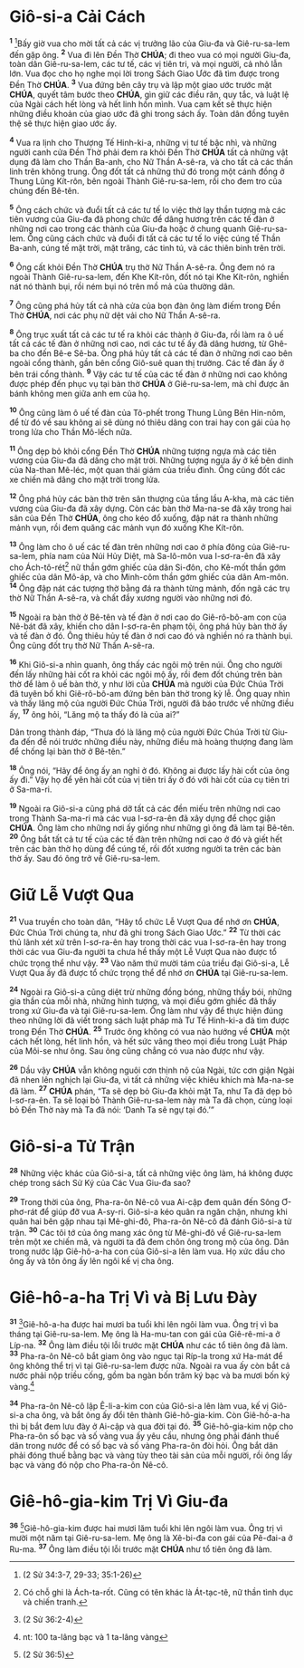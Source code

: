 # Giô-si-a Cải Cách
<sup><b>1</b></sup> [^1@-d110254b-26e3-438e-b000-c26d91832867]Bấy giờ vua cho mời tất cả các vị trưởng lão của Giu-đa và Giê-ru-sa-lem đến gặp ông. <sup><b>2</b></sup> Vua đi lên Đền Thờ **CHÚA**; đi theo vua có mọi người Giu-đa, toàn dân Giê-ru-sa-lem, các tư tế, các vị tiên tri, và mọi người, cả nhỏ lẫn lớn. Vua đọc cho họ nghe mọi lời trong Sách Giao Ước đã tìm được trong Đền Thờ **CHÚA**. <sup><b>3</b></sup> Vua đứng bên cây trụ và lập một giao ước trước mặt **CHÚA**, quyết tâm bước theo **CHÚA**, gìn giữ các điều răn, quy tắc, và luật lệ của Ngài cách hết lòng và hết linh hồn mình. Vua cam kết sẽ thực hiện những điều khoản của giao ước đã ghi trong sách ấy. Toàn dân đồng tuyên thệ sẽ thực hiện giao ước ấy.

<sup><b>4</b></sup> Vua ra lịnh cho Thượng Tế Hinh-ki-a, những vị tư tế bậc nhì, và những người canh cửa Đền Thờ phải đem ra khỏi Đền Thờ **CHÚA** tất cả những vật dụng đã làm cho Thần Ba-anh, cho Nữ Thần A-sê-ra, và cho tất cả các thần linh trên không trung. Ông đốt tất cả những thứ đó trong một cánh đồng ở Thung Lũng Kít-rôn, bên ngoài Thành Giê-ru-sa-lem, rồi cho đem tro của chúng đến Bê-tên.

<sup><b>5</b></sup> Ông cách chức và đuổi tất cả các tư tế lo việc thờ lạy thần tượng mà các tiên vương của Giu-đa đã phong chức để dâng hương trên các tế đàn ở những nơi cao trong các thành của Giu-đa hoặc ở chung quanh Giê-ru-sa-lem. Ông cũng cách chức và đuổi đi tất cả các tư tế lo việc cúng tế Thần Ba-anh, cúng tế mặt trời, mặt trăng, các tinh tú, và các thiên binh trên trời.

<sup><b>6</b></sup> Ông cất khỏi Đền Thờ **CHÚA** trụ thờ Nữ Thần A-sê-ra. Ông đem nó ra ngoài Thành Giê-ru-sa-lem, đến Khe Kít-rôn, đốt nó tại Khe Kít-rôn, nghiền nát nó thành bụi, rồi ném bụi nó trên mồ mả của thường dân.

<sup><b>7</b></sup> Ông cũng phá hủy tất cả nhà cửa của bọn đàn ông làm điếm trong Đền Thờ **CHÚA**, nơi các phụ nữ dệt vải cho Nữ Thần A-sê-ra.

<sup><b>8</b></sup> Ông trục xuất tất cả các tư tế ra khỏi các thành ở Giu-đa, rồi làm ra ô uế tất cả các tế đàn ở những nơi cao, nơi các tư tế ấy đã dâng hương, từ Ghê-ba cho đến Bê-e Sê-ba. Ông phá hủy tất cả các tế đàn ở những nơi cao bên ngoài cổng thành, gần bên cổng Giô-suê quan thị trưởng. Các tế đàn ấy ở bên trái cổng thành. <sup><b>9</b></sup> Vậy các tư tế của các tế đàn ở những nơi cao không được phép đến phục vụ tại bàn thờ **CHÚA** ở Giê-ru-sa-lem, mà chỉ được ăn bánh không men giữa anh em của họ.

<sup><b>10</b></sup> Ông cũng làm ô uế tế đàn của Tô-phết trong Thung Lũng Bên Hin-nôm, để từ đó về sau không ai sẽ dùng nó thiêu dâng con trai hay con gái của họ trong lửa cho Thần Mô-lếch nữa.

<sup><b>11</b></sup> Ông dẹp bỏ khỏi cổng Đền Thờ **CHÚA** những tượng ngựa mà các tiên vương của Giu-đa đã dâng cho mặt trời. Những tượng ngựa ấy ở kề bên dinh của Na-than Mê-léc, một quan thái giám của triều đình. Ông cũng đốt các xe chiến mã dâng cho mặt trời trong lửa.

<sup><b>12</b></sup> Ông phá hủy các bàn thờ trên sân thượng của tầng lầu A-kha, mà các tiên vương của Giu-đa đã xây dựng. Còn các bàn thờ Ma-na-se đã xây trong hai sân của Đền Thờ **CHÚA**, ông cho kéo đổ xuống, đập nát ra thành những mảnh vụn, rồi đem quăng các mảnh vụn đó xuống Khe Kít-rôn.

<sup><b>13</b></sup> Ông làm cho ô uế các tế đàn trên những nơi cao ở phía đông của Giê-ru-sa-lem, phía nam của Núi Hủy Diệt, mà Sa-lô-môn vua I-sơ-ra-ên đã xây cho Ách-tô-rét[^1-d110254b-26e3-438e-b000-c26d91832867] nữ thần gớm ghiếc của dân Si-đôn, cho Kê-mốt thần gớm ghiếc của dân Mô-áp, và cho Minh-côm thần gớm ghiếc của dân Am-môn. <sup><b>14</b></sup> Ông đập nát các tượng thờ bằng đá ra thành từng mảnh, đốn ngã các trụ thờ Nữ Thần A-sê-ra, và chất đầy xương người vào những nơi đó.

<sup><b>15</b></sup> Ngoài ra bàn thờ ở Bê-tên và tế đàn ở nơi cao do Giê-rô-bô-am con của Nê-bát đã xây, khiến cho dân I-sơ-ra-ên phạm tội, ông phá hủy bàn thờ ấy và tế đàn ở đó. Ông thiêu hủy tế đàn ở nơi cao đó và nghiền nó ra thành bụi. Ông cũng đốt trụ thờ Nữ Thần A-sê-ra.

<sup><b>16</b></sup> Khi Giô-si-a nhìn quanh, ông thấy các ngôi mộ trên núi. Ông cho người đến lấy những hài cốt ra khỏi các ngôi mộ ấy, rồi đem đốt chúng trên bàn thờ để làm ô uế bàn thờ, y như lời của **CHÚA** mà người của Đức Chúa Trời đã tuyên bố khi Giê-rô-bô-am đứng bên bàn thờ trong kỳ lễ. Ông quay nhìn và thấy lăng mộ của người Đức Chúa Trời, người đã báo trước về những điều ấy, <sup><b>17</b></sup> ông hỏi, “Lăng mộ ta thấy đó là của ai?”

Dân trong thành đáp, “Thưa đó là lăng mộ của người Đức Chúa Trời từ Giu-đa đến để nói trước những điều này, những điều mà hoàng thượng đang làm để chống lại bàn thờ ở Bê-tên.”

<sup><b>18</b></sup> Ông nói, “Hãy để ông ấy an nghỉ ở đó. Không ai được lấy hài cốt của ông ấy đi.” Vậy họ để yên hài cốt của vị tiên tri ấy ở đó với hài cốt của cụ tiên tri ở Sa-ma-ri.

<sup><b>19</b></sup> Ngoài ra Giô-si-a cũng phá dỡ tất cả các đền miếu trên những nơi cao trong Thành Sa-ma-ri mà các vua I-sơ-ra-ên đã xây dựng để chọc giận **CHÚA**. Ông làm cho những nơi ấy giống như những gì ông đã làm tại Bê-tên. <sup><b>20</b></sup> Ông bắt tất cả tư tế của các tế đàn trên những nơi cao ở đó và giết hết trên các bàn thờ họ dùng để cúng tế, rồi đốt xương người ta trên các bàn thờ ấy. Sau đó ông trở về Giê-ru-sa-lem.

# Giữ Lễ Vượt Qua
<sup><b>21</b></sup> Vua truyền cho toàn dân, “Hãy tổ chức Lễ Vượt Qua để nhớ ơn **CHÚA**, Đức Chúa Trời chúng ta, như đã ghi trong Sách Giao Ước.” <sup><b>22</b></sup> Từ thời các thủ lãnh xét xử trên I-sơ-ra-ên hay trong thời các vua I-sơ-ra-ên hay trong thời các vua Giu-đa người ta chưa hề thấy một Lễ Vượt Qua nào được tổ chức trọng thể như vậy. <sup><b>23</b></sup> Vào năm thứ mười tám của triều đại Giô-si-a, Lễ Vượt Qua ấy đã được tổ chức trọng thể để nhớ ơn **CHÚA** tại Giê-ru-sa-lem.

<sup><b>24</b></sup> Ngoài ra Giô-si-a cũng diệt trừ những đồng bóng, những thầy bói, những gia thần của mỗi nhà, những hình tượng, và mọi điều gớm ghiếc đã thấy trong xứ Giu-đa và tại Giê-ru-sa-lem. Ông làm như vậy để thực hiện đúng theo những lời đã viết trong sách luật pháp mà Tư Tế Hinh-ki-a đã tìm được trong Đền Thờ **CHÚA**. <sup><b>25</b></sup> Trước ông không có vua nào hướng về **CHÚA** một cách hết lòng, hết linh hồn, và hết sức vâng theo mọi điều trong Luật Pháp của Môi-se như ông. Sau ông cũng chẳng có vua nào được như vậy.

<sup><b>26</b></sup> Dầu vậy **CHÚA** vẫn không nguôi cơn thịnh nộ của Ngài, tức cơn giận Ngài đã nhen lên nghịch lại Giu-đa, vì tất cả những việc khiêu khích mà Ma-na-se đã làm. <sup><b>27</b></sup> **CHÚA** phán, “Ta sẽ dẹp bỏ Giu-đa khỏi mặt Ta, như Ta đã dẹp bỏ I-sơ-ra-ên. Ta sẽ loại bỏ Thành Giê-ru-sa-lem này mà Ta đã chọn, cùng loại bỏ Đền Thờ này mà Ta đã nói: ‘Danh Ta sẽ ngự tại đó.’”

# Giô-si-a Tử Trận
<sup><b>28</b></sup> Những việc khác của Giô-si-a, tất cả những việc ông làm, há không được chép trong sách Sử Ký của Các Vua Giu-đa sao?

<sup><b>29</b></sup> Trong thời của ông, Pha-ra-ôn Nê-cô vua Ai-cập đem quân đến Sông Ơ-phơ-rát để giúp đỡ vua A-sy-ri. Giô-si-a kéo quân ra ngăn chận, nhưng khi quân hai bên gặp nhau tại Mê-ghi-đô, Pha-ra-ôn Nê-cô đã đánh Giô-si-a tử trận. <sup><b>30</b></sup> Các tôi tớ của ông mang xác ông từ Mê-ghi-đô về Giê-ru-sa-lem trên một xe chiến mã, và người ta đã đem chôn ông trong mộ của ông. Dân trong nước lập Giê-hô-a-ha con của Giô-si-a lên làm vua. Họ xức dầu cho ông ấy và tôn ông ấy lên ngôi kế vị cha ông.

# Giê-hô-a-ha Trị Vì và Bị Lưu Đày
<sup><b>31</b></sup> [^2@-d110254b-26e3-438e-b000-c26d91832867]Giê-hô-a-ha được hai mươi ba tuổi khi lên ngôi làm vua. Ông trị vì ba tháng tại Giê-ru-sa-lem. Mẹ ông là Ha-mu-tan con gái của Giê-rê-mi-a ở Líp-na. <sup><b>32</b></sup> Ông làm điều tội lỗi trước mặt **CHÚA** như các tổ tiên ông đã làm. <sup><b>33</b></sup> Pha-ra-ôn Nê-cô bắt giam ông vào ngục tại Ríp-la trong xứ Ha-mát để ông không thể trị vì tại Giê-ru-sa-lem được nữa. Ngoài ra vua ấy còn bắt cả nước phải nộp triều cống, gồm ba ngàn bốn trăm ký bạc và ba mươi bốn ký vàng.[^2-d110254b-26e3-438e-b000-c26d91832867]

<sup><b>34</b></sup> Pha-ra-ôn Nê-cô lập Ê-li-a-kim con của Giô-si-a lên làm vua, kế vị Giô-si-a cha ông, và bắt ông ấy đổi tên thành Giê-hô-gia-kim. Còn Giê-hô-a-ha thì bị bắt đem lưu đày ở Ai-cập và qua đời tại đó. <sup><b>35</b></sup> Giê-hô-gia-kim nộp cho Pha-ra-ôn số bạc và số vàng vua ấy yêu cầu, nhưng ông phải đánh thuế dân trong nước để có số bạc và số vàng Pha-ra-ôn đòi hỏi. Ông bắt dân phải đóng thuế bằng bạc và vàng tùy theo tài sản của mỗi người, rồi ông lấy bạc và vàng đó nộp cho Pha-ra-ôn Nê-cô.

# Giê-hô-gia-kim Trị Vì Giu-đa
<sup><b>36</b></sup> [^3@-d110254b-26e3-438e-b000-c26d91832867]Giê-hô-gia-kim được hai mươi lăm tuổi khi lên ngôi làm vua. Ông trị vì mười một năm tại Giê-ru-sa-lem. Mẹ ông là Xê-bi-đa con gái của Pê-đai-a ở Ru-ma. <sup><b>37</b></sup> Ông làm điều tội lỗi trước mặt **CHÚA** như tổ tiên ông đã làm.

[^1-d110254b-26e3-438e-b000-c26d91832867]: Có chỗ ghi là Ách-ta-rốt. Cũng có tên khác là Át-tạc-tê, nữ thần tình dục và chiến tranh.
[^2-d110254b-26e3-438e-b000-c26d91832867]: nt: 100 ta-lâng bạc và 1 ta-lâng vàng
[^1@-d110254b-26e3-438e-b000-c26d91832867]: (2 Sử 34:3-7, 29-33; 35:1-26)
[^2@-d110254b-26e3-438e-b000-c26d91832867]: (2 Sử 36:2-4)
[^3@-d110254b-26e3-438e-b000-c26d91832867]: (2 Sử 36:5)